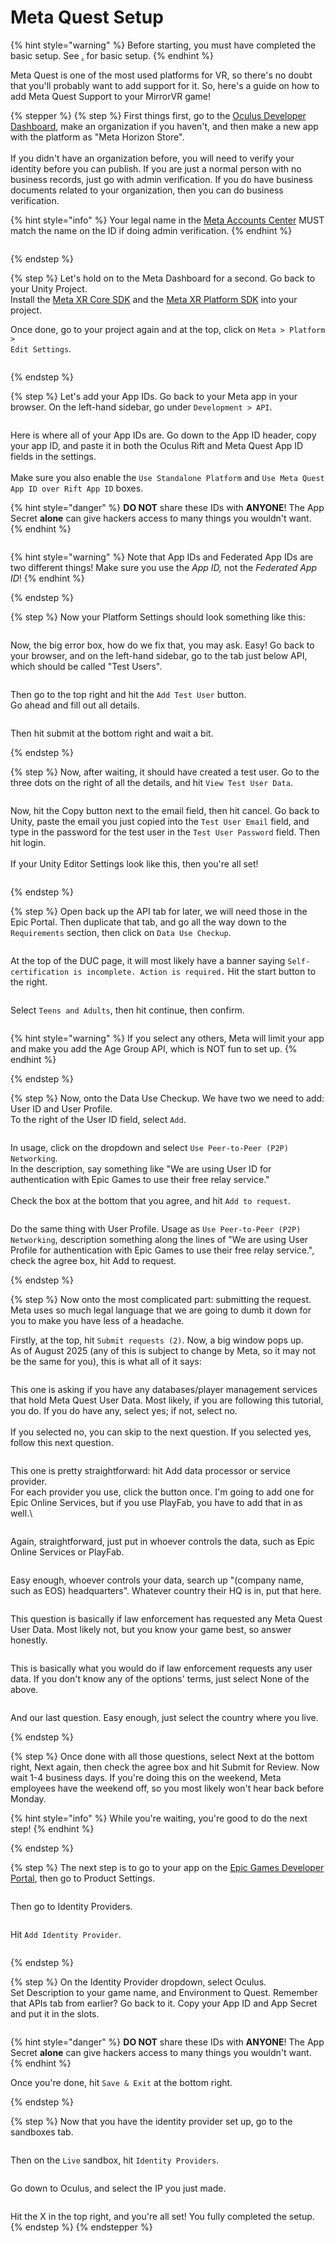 # Meta Quest Setup

{% hint style="warning" %}
Before starting, you must have completed the basic setup. See [.](./ "mention") for basic setup.
{% endhint %}

Meta Quest is one of the most used platforms for VR, so there's no doubt that you'll probably want to add support for it. So, here's a guide on how to add Meta Quest Support to your MirrorVR game!

{% stepper %}
{% step %}
First things first, go to the [Oculus Developer Dashboard](https://developer.oculus.com/manage/), make an organization if you haven't, and then make a new app with the platform as "Meta Horizon Store". \
\
If you didn't have an organization before, you will need to verify your identity before you can publish. If you are just a normal person with no business records, just go with admin verification. If you do have business documents related to your organization, then you can do business verification.&#x20;

{% hint style="info" %}
Your legal name in the [Meta Accounts Center](https://accountscenter.meta.com/accounts) MUST match the name on the ID if doing admin verification.
{% endhint %}

<figure><img src="../../.gitbook/assets/image (1) (1).png" alt=""><figcaption></figcaption></figure>


{% endstep %}

{% step %}
Let's hold on to the Meta Dashboard for a second. Go back to your Unity Project.\
Install the [Meta XR Core SDK](https://assetstore.unity.com/packages/tools/integration/meta-xr-core-sdk-269169) and the [Meta XR Platform SDK](https://assetstore.unity.com/packages/tools/integration/meta-xr-platform-sdk-262366) into your project.

Once done, go to your project again and at the top, click on `Meta > Platform >` \
`Edit Settings`.&#x20;

<figure><img src="../../.gitbook/assets/image (1) (1) (1).png" alt=""><figcaption></figcaption></figure>


{% endstep %}

{% step %}
Let's add your App IDs. Go back to your Meta app in your browser. On the left-hand sidebar, go under `Development > API`.&#x20;

<figure><img src="../../.gitbook/assets/image (2) (1).png" alt=""><figcaption></figcaption></figure>

Here is where all of your App IDs are. Go down to the App ID header, copy your app ID, and paste it in both the Oculus Rift and Meta Quest App ID fields in the settings. \
\
Make sure you also enable the `Use Standalone Platform` and `Use Meta Quest App ID over Rift App ID` boxes.

{% hint style="danger" %}
**DO NOT** share these IDs with **ANYONE**! The App Secret **alone** can give hackers access to many things you wouldn't want.
{% endhint %}

<figure><img src="../../.gitbook/assets/image (3) (1).png" alt=""><figcaption></figcaption></figure>

{% hint style="warning" %}
Note that App IDs and Federated App IDs are two different things! Make sure you use the _App ID,_ not the _Federated App ID_!
{% endhint %}


{% endstep %}

{% step %}
Now your Platform Settings should look something like this:

<figure><img src="../../.gitbook/assets/image (4) (1).png" alt=""><figcaption></figcaption></figure>

Now, the big error box, how do we fix that, you may ask. Easy! Go back to your browser, and on the left-hand sidebar, go to the tab just below API, which should be called "Test Users".

<figure><img src="../../.gitbook/assets/image (5) (1).png" alt=""><figcaption></figcaption></figure>

Then go to the top right and hit the `Add Test User` button.\
Go ahead and fill out all details.

<figure><img src="../../.gitbook/assets/image (6) (1).png" alt=""><figcaption></figcaption></figure>

Then hit submit at the bottom right and wait a bit.


{% endstep %}

{% step %}
Now, after waiting, it should have created a test user. Go to the three dots on the right of all the details, and hit `View Test User Data`.&#x20;

<figure><img src="../../.gitbook/assets/image (7) (1).png" alt=""><figcaption></figcaption></figure>

Now, hit the Copy button next to the email field, then hit cancel. Go back to Unity, paste the email you just copied into the `Test User Email` field, and type in the password for the test user in the `Test User Password` field. Then hit login.\
\
If your Unity Editor Settings look like this, then you're all set!

<figure><img src="../../.gitbook/assets/image (8).png" alt=""><figcaption></figcaption></figure>


{% endstep %}

{% step %}
Open back up the API tab for later, we will need those in the Epic Portal. Then duplicate that tab, and go all the way down to the `Requirements` section, then click on `Data Use Checkup`.

<figure><img src="../../.gitbook/assets/image (9).png" alt=""><figcaption></figcaption></figure>

At the top of the DUC page, it will most likely have a banner saying `Self-certification is incomplete. Action is required.` Hit the start button to the right.

<figure><img src="../../.gitbook/assets/image (10).png" alt=""><figcaption></figcaption></figure>

Select `Teens and Adults`, then hit continue, then confirm.

<figure><img src="../../.gitbook/assets/image (11).png" alt=""><figcaption></figcaption></figure>

{% hint style="warning" %}
If you select any others, Meta will limit your app and make you add the Age Group API, which is NOT fun to set up.
{% endhint %}


{% endstep %}

{% step %}
Now, onto the Data Use Checkup. We have two we need to add: User ID and User Profile.\
To the right of the User ID field, select `Add`.

<figure><img src="../../.gitbook/assets/image (12).png" alt=""><figcaption></figcaption></figure>

In usage, click on the dropdown and select `Use Peer-to-Peer (P2P) Networking`.\
In the description, say something like "We are using User ID for authentication with Epic Games to use their free relay service."\
\
Check the box at the bottom that you agree, and hit `Add to request`.

<figure><img src="../../.gitbook/assets/image (13).png" alt=""><figcaption></figcaption></figure>

Do the same thing with User Profile. Usage as `Use Peer-to-Peer (P2P) Networking`, description something along the lines of "We are using User Profile for authentication with Epic Games to use their free relay service.", check the agree box, hit Add to request.


{% endstep %}

{% step %}
Now onto the most complicated part: submitting the request. Meta uses so much legal language that we are going to dumb it down for you to make you have less of a headache.

Firstly, at the top, hit `Submit requests (2)`. Now, a big window pops up.\
As of August 2025 (any of this is subject to change by Meta, so it may not be the same for you), this is what all of it says:

<figure><img src="../../.gitbook/assets/image (14).png" alt=""><figcaption></figcaption></figure>

This one is asking if you have any databases/player management services that hold Meta Quest User Data. Most likely, if you are following this tutorial, you do. If you do have any, select yes; if not, select no.\
\
If you selected no, you can skip to the next question. If you selected yes, follow this next question.

<figure><img src="../../.gitbook/assets/image (15).png" alt=""><figcaption></figcaption></figure>

This one is pretty straightforward: hit Add data processor or service provider.\
For each provider you use, click the button once. I'm going to add one for Epic Online Services, but if you use PlayFab, you have to add that in as well.\


<figure><img src="../../.gitbook/assets/image (16).png" alt=""><figcaption></figcaption></figure>

Again, straightforward, just put in whoever controls the data, such as Epic Online Services or PlayFab.

<figure><img src="../../.gitbook/assets/image (17).png" alt=""><figcaption></figcaption></figure>

Easy enough, whoever controls your data, search up "(company name, such as EOS) headquarters". Whatever country their HQ is in, put that here.

<figure><img src="../../.gitbook/assets/image (18).png" alt=""><figcaption></figcaption></figure>

This question is basically if law enforcement has requested any Meta Quest User Data. Most likely not, but you know your game best, so answer honestly.

<figure><img src="../../.gitbook/assets/image (19).png" alt=""><figcaption></figcaption></figure>

This is basically what you would do if law enforcement requests any user data. If you don't know any of the options' terms, just select None of the above.

<figure><img src="../../.gitbook/assets/image (20).png" alt=""><figcaption></figcaption></figure>

And our last question. Easy enough, just select the country where you live.


{% endstep %}

{% step %}
Once done with all those questions, select Next at the bottom right, Next again, then check the agree box and hit Submit for Review. Now wait 1-4 business days. If you're doing this on the weekend, Meta employees have the weekend off, so you most likely won't hear back before Monday.&#x20;

{% hint style="info" %}
While you're waiting, you're good to do the next step!
{% endhint %}


{% endstep %}

{% step %}
The next step is to go to your app on the [Epic Games Developer Portal](https://dev.epicgames.com/portal), then go to Product Settings.

<figure><img src="../../.gitbook/assets/image (21).png" alt=""><figcaption></figcaption></figure>

Then go to Identity Providers.

<figure><img src="../../.gitbook/assets/image (23).png" alt=""><figcaption></figcaption></figure>

Hit `Add Identity Provider`.

<figure><img src="../../.gitbook/assets/image (24).png" alt=""><figcaption></figcaption></figure>


{% endstep %}

{% step %}
On the Identity Provider dropdown, select Oculus.\
Set Description to your game name, and Environment to Quest. Remember that APIs tab from earlier? Go back to it. Copy your App ID and App Secret and put it in the slots.

<figure><img src="../../.gitbook/assets/image (25).png" alt=""><figcaption></figcaption></figure>

{% hint style="danger" %}
**DO NOT** share these IDs with **ANYONE**! The App Secret **alone** can give hackers access to many things you wouldn't want.
{% endhint %}

Once you're done, hit `Save & Exit` at the bottom right.


{% endstep %}

{% step %}
Now that you have the identity provider set up, go to the sandboxes tab.

<figure><img src="../../.gitbook/assets/image (22).png" alt=""><figcaption></figcaption></figure>

Then on the `Live` sandbox, hit `Identity Providers`.&#x20;

<figure><img src="../../.gitbook/assets/image (26).png" alt=""><figcaption></figcaption></figure>

Go down to Oculus, and select the IP you just made.

<figure><img src="../../.gitbook/assets/image (27).png" alt=""><figcaption></figcaption></figure>

Hit the X in the top right, and you're all set! You fully completed the setup.
{% endstep %}
{% endstepper %}
